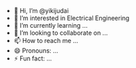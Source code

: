 - 👋 Hi, I’m @yikijudai
- 👀 I’m interested in Electrical Engineering
- 🌱 I’m currently learning ...
- 💞️ I’m looking to collaborate on ...
- 📫 How to reach me ...
- 😄 Pronouns: ...
- ⚡ Fun fact: ...

<!---
yikijudai/yikijudai is a ✨ special ✨ repository because its `README.md` (this file) appears on your GitHub profile.
You can click the Preview link to take a look at your changes.
--->
